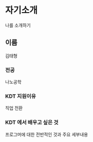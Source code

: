 # 자기소개
나를 소개하기

## 이름
김태형

### 전공
나노공학

### KDT 지원이유
직업 전환

### KDT 에서 배우고 싶은 것
프로그머에 대한 전반적인 것과 주요 세부내용